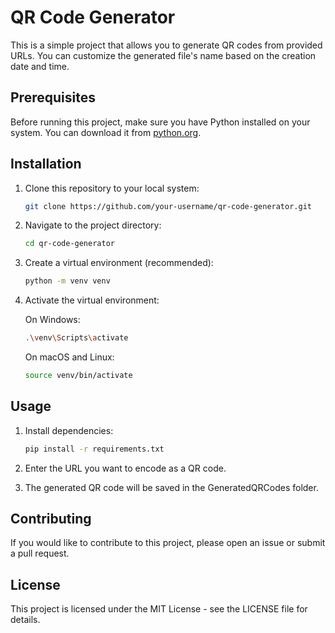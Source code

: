 # QR Code Generator

This is a simple project that allows you to generate QR codes from provided URLs. You can customize the generated file's name based on the creation date and time.

## Prerequisites

Before running this project, make sure you have Python installed on your system. You can download it from [python.org](https://www.python.org/downloads/).

## Installation

1. Clone this repository to your local system:
    ```bash
    git clone https://github.com/your-username/qr-code-generator.git
    ```

2. Navigate to the project directory:
    ```bash
    cd qr-code-generator
    ```

3. Create a virtual environment (recommended):
    ```bash
    python -m venv venv
    ```

4. Activate the virtual environment:
    
    On Windows:
    ```bash
    .\venv\Scripts\activate
    ```

    On macOS and Linux:
    ```bash
    source venv/bin/activate
    ```

## Usage

1. Install dependencies:
    ```bash
    pip install -r requirements.txt
    ```

2. Enter the URL you want to encode as a QR code.

3. The generated QR code will be saved in the GeneratedQRCodes folder.

## Contributing
If you would like to contribute to this project, please open an issue or submit a pull request.

## License
This project is licensed under the MIT License - see the LICENSE file for details.